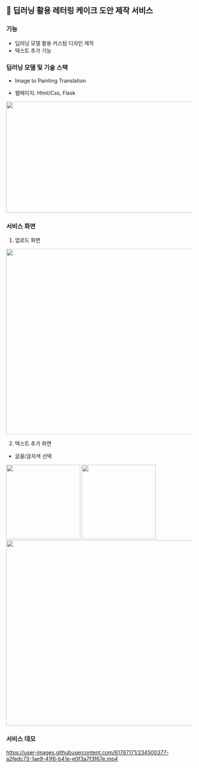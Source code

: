 ## 🍰 딥러닝 활용 레터링 케이크 도안 제작 서비스 

### 기능 

- 딥러닝 모델 활용 커스텀 디자인 제작
- 텍스트 추가 기능 

### 딥러닝 모델 및 기술 스택

- Image to Painting Translation 

- 웹페이지: Html/Css, Flask 

<img src="https://user-images.githubusercontent.com/61787171/232218129-d430cc5c-6156-465e-9f5f-d9632c9a908e.png" width="800"  height="300"/> 


### 서비스 화면

1. 업로드 화면

<img src="https://user-images.githubusercontent.com/61787171/232212933-fcab2c7d-fcd4-46c5-a581-035005883435.png" width="800"  height="500"/> 

2. 텍스트 추가 화면 

- 글꼴/글자색 선택 

<img src="https://user-images.githubusercontent.com/61787171/232214752-45f6653f-5aa4-4a5a-affb-5290ca77d249.PNG" width="200"  height="200"/> 

<img src="https://user-images.githubusercontent.com/61787171/232214385-4c62ee4d-656d-4a86-b515-af5e89f1ac36.PNG" width="200"  height="200"/> 


<img src="https://user-images.githubusercontent.com/61787171/232213515-9d077499-54ae-4fc2-a51b-4b139bbdec81.png" width="800"  height="500"/> 


### 서비스 데모 


https://user-images.githubusercontent.com/61787171/234500377-a2fedc73-1ae9-41f6-b41e-e0f3a7f3f67e.mp4

